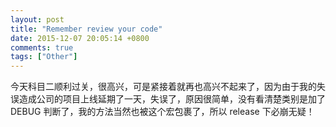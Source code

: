 ```yaml
---
layout: post
title: "Remember review your code"
date: 2015-12-07 20:05:14 +0800
comments: true
tags: ["Other"]
---
```


今天科目二顺利过关，很高兴，可是紧接着就再也高兴不起来了，因为由于我的失误造成公司的项目上线延期了一天，失误了，原因很简单，没有看清楚类别是加了 DEBUG 判断了，我的方法当然也被这个宏包裹了，所以 release 下必崩无疑！
